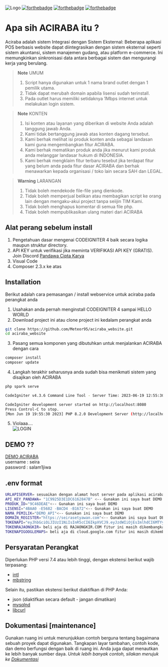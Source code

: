 ![Logo](https://cdn.seirasetyawan.com/images/aciraba_logo.png)
[![forthebadge](https://forthebadge.com/images/badges/built-with-love.svg)](https://forthebadge.com) [![forthebadge](https://cdn.seirasetyawan.com/images/made-with-php---codeigniter-4.svg)](https://forthebadge.com) [![forthebadge](https://cdn.seirasetyawan.com/images/semi-open-source.svg)](https://forthebadge.com) 
# Apa sih ACIRABA itu ?
Aciraba adalah sistem Integrasi dengan Sistem Eksternal: Beberapa aplikasi POS berbasis website dapat diintegrasikan dengan sistem eksternal seperti sistem akuntansi, sistem manajemen gudang, atau platform e-commerce. Ini memungkinkan sinkronisasi data antara berbagai sistem dan mengurangi kerja yang berulang.<br>

> **Note** UMUM <br>
> 1. Script hanya digunakan untuk 1 nama brand outlet dengan 1 pemilik utama.
> 2. Tidak dapat merubah domain apabila lisensi sudah terinstall.
> 3. Pada outlet harus memiliki setidaknya 1Mbps internet untuk melakukan login sistem.

> **Note** KONTEN <br>
> 1. Isi konten atau layanan yang diberikan di website Anda adalah tanggung jawab Anda.
> 2. Kami tidak bertanggung jawab atas konten dagang tersebut.
> 3. Kami berhak melihat isi produk konten anda sebagai landasan kami guna mengembangkan fitur ACIRABA.
> 4. Kami berhak mematikan produk anda jika menurut kami produk anda melanggar landasar hukum di INDONESIA.
> 5. Kami berhak mengklaim fitur terbaru tesebut jika terdapat fitur yang belum anda pada fitur dasar ACIRABA dan berhak menawarkan kepada organisasi / toko lain secara SAH dan LEGAL.

> **Warning** LARANGAN <br>
> 1. Tidak boleh mendekode file-file yang dienkode.
> 2. Tidak boleh memperjual belikan atau membagikan script ke orang lain dengan mengaku-akui project tanpa seiijin TIM Kami.
> 3. Tidak boleh menghapus komentar di semua file php.
> 4. Tidak boleh mempublikasikan ulang materi dari ACIRABA

## Alat perang sebelum install
1. Pengetahuan dasar mengenai CODEIGNITER 4 baik secara logika maupun struktur directory.
2. API KEY untuk verifikasi jika meminta VERIFIKASI API KEY (GRATIS). Join Discord [Pandawa Cipta Karya](https://discord.gg/K3fsg32a6n)
3. Visual Code
4. Composer 2.3.x ke atas
## Installation
Berikut adalah cara pemasangan / install webservice untuk aciraba pada perangkat anda
1. Usahakan anda pernah menginstall CODEIGNITER 4 sampai HELLO WORLD
2. Download project ini atau clone project ini kedalam perangkat anda
```bash
git clone https://github.com/Meteor95/aciraba_website.git
cd aciraba_website
```
3. Pasang semua komponen yang dibutuhkan untuk menjalankan ACIRABA dengan cara
```bash
composer install
composer update
```
4. Langkah terakhir seharusnya anda sudah bisa menikmati sistem yang disajikan oleh ACIRABA
```bash
php spark serve

CodeIgniter v4.3.6 Command Line Tool - Server Time: 2023-06-19 12:55:30 UTC+00:00

CodeIgniter development server started on http://localhost:8080
Press Control-C to stop.
[Mon Jun 19 19:55:30 2023] PHP 8.2.0 Development Server (http://localhost:8080) started
```
5. Violaaa....<br>
![LOGIN](https://cdn.seirasetyawan.com/images/login_form.png)
## DEMO ??
[DEMO ACIRABA](https://aciraba.seirasetyawan.com)<br>
username : seira<br>
password : salam1jiwa<br>
## .env format
```bash
URLAPISERVER= sesuaikan dengan alamat host server pada aplikasi aciraba_server terinstall
API_KEY_PANDAWA= "1C9925D3E1DC6162847B" <-- Gunakan ini saya buat DEMO
PRODUK_ID="9C46DEAE"<-- Gunakan ini saya buat DEMO
LISENSI="4BAA0 -E5682 -BACD4 -B1672"<-- Gunakan ini saya buat DEMO
NAMA_PEMILIK="DEMO_API"<-- Gunakan ini saya buat DEMO
DOMAIN_REGISTER="https://seirasetyawan.com"<-- Gunakan ini saya buat DEMO
TOKENAPI="eyJhbGciOiJIUzI1NiIsInR5cCI6IkpXVCJ9.eyJzdWIiOjEsImlhdCI6MTYyNDI2MTk1NywiZXhwIjoxNjM5ODEzOTU3fQ.MSLX2hbVGle88bofGlCAgMdkUjs54ntyinQljs6_RCI" <-- Gunakan ini saya buat DEMO
TOKENRAJAONGKIR= beli aja di RAJAONGKIR.COM fitur ini masih dikembangkan 
TOKENAPIGOOGLEMAPS= beli aja di cloud.google.com fitur ini masih dikembangkan
```
## Persyaratan Perangkat
Diperlukan PHP versi 7.4 atau lebih tinggi, dengan ekstensi berikut wajib terpasang:
- [intl](http://php.net/manual/en/intl.requirements.php)
- [mbstring](http://php.net/manual/en/mbstring.installation.php)
  
Selain itu, pastikan ekstensi berikut diaktifkan di PHP Anda:
- json (diaktifkan secara default - jangan dimatikan)
- [mysqlnd](http://php.net/manual/en/mysqlnd.install.php)
- [libcurl](http://php.net/manual/en/curl.requirements.php)

## Dokumentasi [maintenance]
Gunakan ruang ini untuk menunjukkan contoh berguna tentang bagaimana sebuah proyek dapat digunakan. Tangkapan layar tambahan, contoh kode, dan demo berfungsi dengan baik di ruang ini. Anda juga dapat menautkan ke lebih banyak sumber daya.
_Untuk lebih banyak contoh, silakan merujuk ke [Dokumentasi](https://example.com)_
